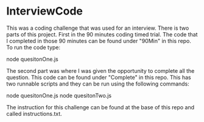 # InterviewCode
This was a coding challenge that was used for an interview. There is two parts of this project. First in the 90 minutes coding timed trial. The code that I completed in those 90 minutes can be found under "90Min" in this repo. To run the code type:

node quesitonOne.js

The second part was where I was given the opportunity to complete all the question. This code can be found under "Complete" in this repo. This has two runnable scripts and they can be run using the following commands:

node quesitonOne.js
node quesitonTwo.js

The instruction for this challenge can be found at the base of this repo and called instructions.txt.

